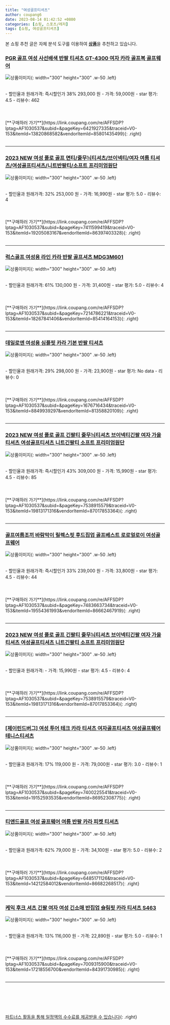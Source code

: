 ```yaml
---
title: "여성골프티셔츠"
author: coupang6
date: 2023-08-14 01:42:52 +0800
categories: [쇼핑, 스포츠/레저]
tags: [쇼핑, 여성골프티셔츠]
---
```


본 쇼핑 추천 글은 자체 분석 도구를 이용하여 [**상품**](https://link.coupang.com/a/bao1ui)을 추천하고 있습니다.

### [PGR 골프 여성 사선배색 반팔 티셔츠 GT-4300 여자 카라 골프복 골프웨어](https://link.coupang.com/re/AFFSDP?lptag=AF1030537&subid=&pageKey=6421927335&traceid=V0-153&itemId=13820868582&vendorItemId=85801435499)

![상품이미지](https://thumbnail9.coupangcdn.com/thumbnails/remote/230x230ex/image/vendor_inventory/b6de/ecc5741bbc1e00f3f68268387b7f2224496f383e71221014e785d15e2646.jpg){: width="300" height="300" .w-50 .left}


<br>
- 할인율과 원래가격: 즉시할인가 38%  293,000   원
- 가격: 59,000원
- star 평가: 4.5
- 리뷰수: 462
<br>
<br>
<br>
<br>
[**구매하러 가기**](https://link.coupang.com/re/AFFSDP?lptag=AF1030537&subid=&pageKey=6421927335&traceid=V0-153&itemId=13820868582&vendorItemId=85801435499){: .right}
<br>
<br>

---

### [2023 NEW 여성 폴로 골프 면티/줄무늬티셔츠/브이넥티/여자 여름 티셔츠/여성골프티셔츠/니트반팔티/소프트 프리미엄원단](https://link.coupang.com/re/AFFSDP?lptag=AF1030537&subid=&pageKey=7411599419&traceid=V0-153&itemId=19205083167&vendorItemId=86397403328)

![상품이미지](https://thumbnail7.coupangcdn.com/thumbnails/remote/230x230ex/image/vendor_inventory/d4b0/78689783f9b653d1bff0e2ffaff8b837da9945757cc1f19f4c050d776a05.jpg){: width="300" height="300" .w-50 .left}


<br>
- 할인율과 원래가격: 32%  253,000   원
- 가격: 16,990원
- star 평가: 5.0
- 리뷰수: 4
<br>
<br>
<br>
<br>
[**구매하러 가기**](https://link.coupang.com/re/AFFSDP?lptag=AF1030537&subid=&pageKey=7411599419&traceid=V0-153&itemId=19205083167&vendorItemId=86397403328){: .right}
<br>
<br>

---

### [럭스골프 여성용 라인 카라 반팔 골프셔츠 MDG3M601](https://link.coupang.com/re/AFFSDP?lptag=AF1030537&subid=&pageKey=7214786221&traceid=V0-153&itemId=18267841406&vendorItemId=85414164153)

![상품이미지](https://thumbnail8.coupangcdn.com/thumbnails/remote/230x230ex/image/retail/images/2023/03/22/15/9/03fa1abf-53f7-4bee-b2ee-e74bcaffd17b.jpg){: width="300" height="300" .w-50 .left}


<br>
- 할인율과 원래가격: 61%  130,000   원
- 가격: 31,400원
- star 평가: 5.0
- 리뷰수: 4
<br>
<br>
<br>
<br>
[**구매하러 가기**](https://link.coupang.com/re/AFFSDP?lptag=AF1030537&subid=&pageKey=7214786221&traceid=V0-153&itemId=18267841406&vendorItemId=85414164153){: .right}
<br>
<br>

---

### [데일로엔 여성용 심플핏 카라 기본 반팔 티셔츠](https://link.coupang.com/re/AFFSDP?lptag=AF1030537&subid=&pageKey=1676716434&traceid=V0-153&itemId=8849939297&vendorItemId=81358820109)

![상품이미지](https://thumbnail6.coupangcdn.com/thumbnails/remote/230x230ex/image/vendor_inventory/0508/071e9af7558ced971c8a2fad0f4276fdb242a96269f0b510235149aac94c.jpg){: width="300" height="300" .w-50 .left}


<br>
- 할인율과 원래가격: 29%  298,000   원
- 가격: 23,900원
- star 평가: No data
- 리뷰수: 0
<br>
<br>
<br>
<br>
[**구매하러 가기**](https://link.coupang.com/re/AFFSDP?lptag=AF1030537&subid=&pageKey=1676716434&traceid=V0-153&itemId=8849939297&vendorItemId=81358820109){: .right}
<br>
<br>

---

### [2023 NEW 여성 폴로 골프 긴팔티 줄무늬티셔츠 브이넥티긴팔 여자 가을 티셔츠 여성골프티셔츠 니트긴팔티 소프트 프리미엄원단](https://link.coupang.com/re/AFFSDP?lptag=AF1030537&subid=&pageKey=7538915579&traceid=V0-153&itemId=19813171316&vendorItemId=87017853364)

![상품이미지](https://thumbnail7.coupangcdn.com/thumbnails/remote/230x230ex/image/vendor_inventory/58ce/a1a1854186ee53d62757b6b6160b146ac9b20e69e042e4c39e434d3453b2.jpg){: width="300" height="300" .w-50 .left}


<br>
- 할인율과 원래가격: 즉시할인가 43%  309,000   원
- 가격: 15,990원
- star 평가: 4.5
- 리뷰수: 85
<br>
<br>
<br>
<br>
[**구매하러 가기**](https://link.coupang.com/re/AFFSDP?lptag=AF1030537&subid=&pageKey=7538915579&traceid=V0-153&itemId=19813171316&vendorItemId=87017853364){: .right}
<br>
<br>

---

### [골프여름조끼 바람막이 릴렉스핏 후드집업 골프베스트 로로얼로이 여성골프웨어](https://link.coupang.com/re/AFFSDP?lptag=AF1030537&subid=&pageKey=7483663734&traceid=V0-153&itemId=19554361993&vendorItemId=86662467919)

![상품이미지](https://thumbnail8.coupangcdn.com/thumbnails/remote/230x230ex/image/vendor_inventory/2a1b/ec072c44818d61f1e1004d0eb8c5484ec0f465a174d5f8a964210d2f3271.jpg){: width="300" height="300" .w-50 .left}


<br>
- 할인율과 원래가격: 즉시할인가 33%  239,000   원
- 가격: 33,800원
- star 평가: 4.5
- 리뷰수: 44
<br>
<br>
<br>
<br>
[**구매하러 가기**](https://link.coupang.com/re/AFFSDP?lptag=AF1030537&subid=&pageKey=7483663734&traceid=V0-153&itemId=19554361993&vendorItemId=86662467919){: .right}
<br>
<br>

---

### [2023 NEW 여성 폴로 골프 긴팔티 줄무늬티셔츠 브이넥티긴팔 여자 가을 티셔츠 여성골프티셔츠 니트긴팔티 소프트 프리미엄원단](https://link.coupang.com/re/AFFSDP?lptag=AF1030537&subid=&pageKey=7538915579&traceid=V0-153&itemId=19813171316&vendorItemId=87017853364)

![상품이미지](https://thumbnail7.coupangcdn.com/thumbnails/remote/230x230ex/image/vendor_inventory/58ce/a1a1854186ee53d62757b6b6160b146ac9b20e69e042e4c39e434d3453b2.jpg){: width="300" height="300" .w-50 .left}


<br>
- 할인율과 원래가격: 
- 가격: 15,990원
- star 평가: 4.5
- 리뷰수: 4
<br>
<br>
<br>
<br>
[**구매하러 가기**](https://link.coupang.com/re/AFFSDP?lptag=AF1030537&subid=&pageKey=7538915579&traceid=V0-153&itemId=19813171316&vendorItemId=87017853364){: .right}
<br>
<br>

---

### [[제이린드버그] 여성 투어 테크 카라 티셔츠 여자골프티셔츠 여성골프웨어 테니스티셔츠](https://link.coupang.com/re/AFFSDP?lptag=AF1030537&subid=&pageKey=7400225541&traceid=V0-153&itemId=19152593535&vendorItemId=86952308775)

![상품이미지](https://thumbnail10.coupangcdn.com/thumbnails/remote/230x230ex/image/vendor_inventory/e8fa/f7c14ae9260ecf24a2148faed7c77ea8b3f6555d23670e2caec9d60bc4fa.jpg){: width="300" height="300" .w-50 .left}


<br>
- 할인율과 원래가격: 17%  119,000   원
- 가격: 79,000원
- star 평가: 3.0
- 리뷰수: 1
<br>
<br>
<br>
<br>
[**구매하러 가기**](https://link.coupang.com/re/AFFSDP?lptag=AF1030537&subid=&pageKey=7400225541&traceid=V0-153&itemId=19152593535&vendorItemId=86952308775){: .right}
<br>
<br>

---

### [티앤드골프 여성 골프웨어 여름 반팔 카라 피켓 티셔츠](https://link.coupang.com/re/AFFSDP?lptag=AF1030537&subid=&pageKey=6485171126&traceid=V0-153&itemId=14212584012&vendorItemId=86682268517)

![상품이미지](https://thumbnail7.coupangcdn.com/thumbnails/remote/230x230ex/image/vendor_inventory/f456/23c8646acf0697ad8f4a90d6695b76a40d95beb95ade090419cf0c2e373b.jpg){: width="300" height="300" .w-50 .left}


<br>
- 할인율과 원래가격: 62%  79,000   원
- 가격: 34,100원
- star 평가: 5.0
- 리뷰수: 2
<br>
<br>
<br>
<br>
[**구매하러 가기**](https://link.coupang.com/re/AFFSDP?lptag=AF1030537&subid=&pageKey=6485171126&traceid=V0-153&itemId=14212584012&vendorItemId=86682268517){: .right}
<br>
<br>

---

### [케익 후크 셔츠 긴팔 여자 여성 긴소매 반집업 슬림핏 카라 티셔츠 S463](https://link.coupang.com/re/AFFSDP?lptag=AF1030537&subid=&pageKey=7009315900&traceid=V0-153&itemId=17218556700&vendorItemId=84391730985)

![상품이미지](https://thumbnail6.coupangcdn.com/thumbnails/remote/230x230ex/image/vendor_inventory/6efe/2ec520515024b54997855f6efc2dd086af9991c58883afcdddbff65131d5.jpg){: width="300" height="300" .w-50 .left}


<br>
- 할인율과 원래가격: 13%  116,000   원
- 가격: 22,890원
- star 평가: 5.0
- 리뷰수: 1
<br>
<br>
<br>
<br>
[**구매하러 가기**](https://link.coupang.com/re/AFFSDP?lptag=AF1030537&subid=&pageKey=7009315900&traceid=V0-153&itemId=17218556700&vendorItemId=84391730985){: .right}
<br>
<br>

---
<br><br><br><br><br> [파트너스 활동을 통해 일정액의 수수료를 제공받을 수 있습니다](https://link.coupang.com/a/bao1ui){: .right}